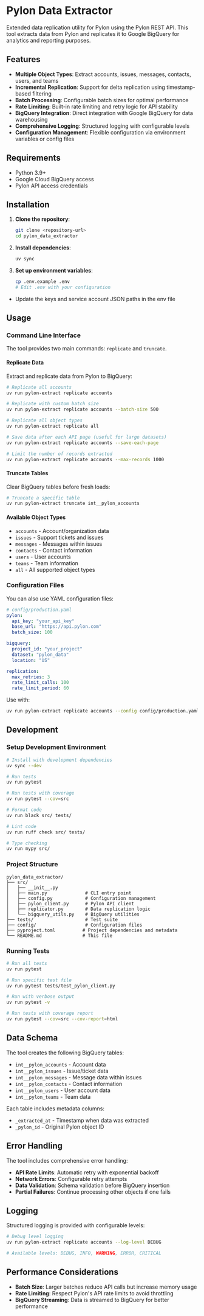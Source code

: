 # Pylon Data Extractor

Extended data replication utility for Pylon using the Pylon REST API. This tool extracts data from Pylon and replicates it to Google BigQuery for analytics and reporting purposes.

## Features

- **Multiple Object Types**: Extract accounts, issues, messages, contacts, users, and teams
- **Incremental Replication**: Support for delta replication using timestamp-based filtering
- **Batch Processing**: Configurable batch sizes for optimal performance
- **Rate Limiting**: Built-in rate limiting and retry logic for API stability
- **BigQuery Integration**: Direct integration with Google BigQuery for data warehousing
- **Comprehensive Logging**: Structured logging with configurable levels
- **Configuration Management**: Flexible configuration via environment variables or config files

## Requirements

- Python 3.9+
- Google Cloud BigQuery access
- Pylon API access credentials

## Installation

1. **Clone the repository**:
   ```bash
   git clone <repository-url>
   cd pylon_data_extractor
   ```

2. **Install dependencies**:
   ```bash
   uv sync
   ```

3. **Set up environment variables**:
   ```bash
   cp .env.example .env
   # Edit .env with your configuration
   ```
- Update the keys and service account JSON paths in the env file

## Usage

### Command Line Interface

The tool provides two main commands: `replicate` and `truncate`.

#### Replicate Data

Extract and replicate data from Pylon to BigQuery:

```bash
# Replicate all accounts
uv run pylon-extract replicate accounts

# Replicate with custom batch size
uv run pylon-extract replicate accounts --batch-size 500

# Replicate all object types
uv run pylon-extract replicate all

# Save data after each API page (useful for large datasets)
uv run pylon-extract replicate accounts --save-each-page

# Limit the number of records extracted
uv run pylon-extract replicate accounts --max-records 1000
```

#### Truncate Tables

Clear BigQuery tables before fresh loads:

```bash
# Truncate a specific table
uv run pylon-extract truncate int__pylon_accounts
```

#### Available Object Types

- `accounts` - Account/organization data
- `issues` - Support tickets and issues
- `messages` - Messages within issues
- `contacts` - Contact information
- `users` - User accounts
- `teams` - Team information
- `all` - All supported object types

### Configuration Files

You can also use YAML configuration files:

```yaml
# config/production.yaml
pylon:
  api_key: "your_api_key"
  base_url: "https://api.pylon.com"
  batch_size: 100

bigquery:
  project_id: "your_project"
  dataset: "pylon_data"
  location: "US"

replication:
  max_retries: 3
  rate_limit_calls: 100
  rate_limit_period: 60
```

Use with:
```bash
uv run pylon-extract replicate accounts --config config/production.yaml
```

## Development

### Setup Development Environment

```bash
# Install with development dependencies
uv sync --dev

# Run tests
uv run pytest

# Run tests with coverage
uv run pytest --cov=src

# Format code
uv run black src/ tests/

# Lint code
uv run ruff check src/ tests/

# Type checking
uv run mypy src/
```

### Project Structure

```
pylon_data_extractor/
├── src/
│   ├── __init__.py
│   ├── main.py              # CLI entry point
│   ├── config.py            # Configuration management
│   ├── pylon_client.py      # Pylon API client
│   ├── replicator.py        # Data replication logic
│   └── bigquery_utils.py    # BigQuery utilities
├── tests/                   # Test suite
├── config/                  # Configuration files
├── pyproject.toml          # Project dependencies and metadata
└── README.md               # This file
```

### Running Tests

```bash
# Run all tests
uv run pytest

# Run specific test file
uv run pytest tests/test_pylon_client.py

# Run with verbose output
uv run pytest -v

# Run tests with coverage report
uv run pytest --cov=src --cov-report=html
```

## Data Schema

The tool creates the following BigQuery tables:

- `int__pylon_accounts` - Account data
- `int__pylon_issues` - Issue/ticket data
- `int__pylon_messages` - Message data within issues
- `int__pylon_contacts` - Contact information
- `int__pylon_users` - User account data
- `int__pylon_teams` - Team data

Each table includes metadata columns:
- `_extracted_at` - Timestamp when data was extracted
- `_pylon_id` - Original Pylon object ID

## Error Handling

The tool includes comprehensive error handling:

- **API Rate Limits**: Automatic retry with exponential backoff
- **Network Errors**: Configurable retry attempts
- **Data Validation**: Schema validation before BigQuery insertion
- **Partial Failures**: Continue processing other objects if one fails

## Logging

Structured logging is provided with configurable levels:

```bash
# Debug level logging
uv run pylon-extract replicate accounts --log-level DEBUG

# Available levels: DEBUG, INFO, WARNING, ERROR, CRITICAL
```

## Performance Considerations

- **Batch Size**: Larger batches reduce API calls but increase memory usage
- **Rate Limiting**: Respect Pylon's API rate limits to avoid throttling
- **BigQuery Streaming**: Data is streamed to BigQuery for better performance

